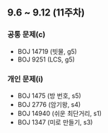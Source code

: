 ## 9.6 ~ 9.12 (11주차)

### 공통 문제(c)
- BOJ 14719 (빗물, g5)
- BOJ 9251 (LCS, g5)

### 개인 문제(i)
- BOJ 1475 (방 번호, s5)
- BOJ 2776 (암기왕, s4)
- BOJ 14940 (쉬운 최단거리, s1)
- BOJ 1347 (미로 만들기, s3)